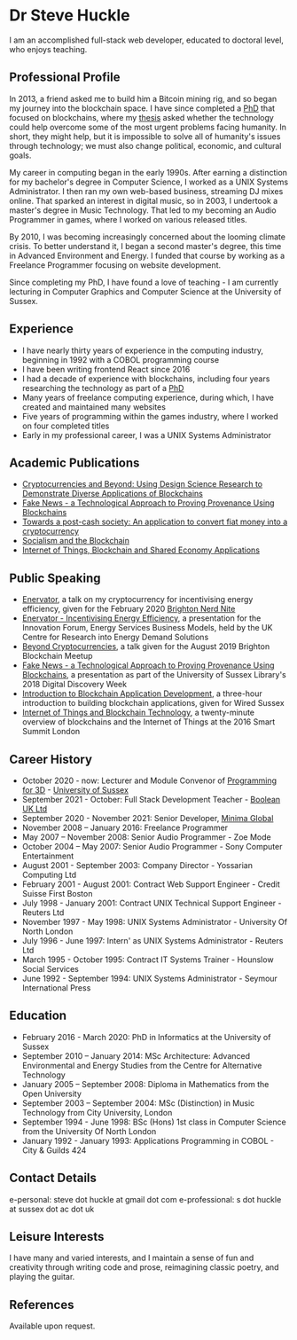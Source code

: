 # Dr Steve Huckle

I am an accomplished full-stack web developer, educated to doctoral level, who enjoys teaching.

## Professional Profile

In 2013, a friend asked me to build him a Bitcoin mining rig, and so began my journey into the blockchain space. I have since completed a [PhD](/academia/phd) that focused on blockchains, where my [thesis](/assets/docs/pHDThesis.pdf) asked whether the technology could help overcome some of the most urgent problems facing humanity. In short, they might help, but it is impossible to solve all of humanity's issues through technology; we must also change political, economic, and cultural goals.

My career in computing began in the early 1990s. After earning a distinction for my bachelor's degree in Computer Science, I worked as a UNIX Systems Administrator. I then ran my own web-based business, streaming DJ mixes online. That sparked an interest in digital music, so in 2003, I undertook a master's degree in Music Technology. That led to my becoming an Audio Programmer in games, where I worked on various released titles.

By 2010, I was becoming increasingly concerned about the looming climate crisis. To better understand it, I began a second master's degree, this time in Advanced Environment and Energy. I funded that course by working as a Freelance Programmer focusing on website development.

Since completing my PhD, I have found a love of teaching - I am currently lecturing in Computer Graphics and Computer Science at the University of Sussex.

## Experience

- I have nearly thirty years of experience in the computing industry, beginning in 1992 with a COBOL programming course
- I have been writing frontend React since 2016
- I had a decade of experience with blockchains, including four years researching the technology as part of a [PhD](/academia/phd)
- Many years of freelance computing experience, during which, I have created and maintained many websites
- Five years of programming within the games industry, where I worked on four completed titles
- Early in my professional career, I was a UNIX Systems Administrator

## Academic Publications

- [Cryptocurrencies and Beyond: Using Design Science Research to Demonstrate Diverse Applications of Blockchains](http://sro.sussex.ac.uk/id/eprint/90377/)
- [Fake News - a Technological Approach to Proving Provenance Using Blockchains](https://doi.org/10.1089/big.2017.0071)
- [Towards a post-cash society: An application to convert fiat money into a cryptocurrency](http://firstmonday.org/ojs/index.php/fm/article/view/7410/6003)
- [Socialism and the Blockchain](http://www.mdpi.com/1999-5903/8/4/49)
- [Internet of Things, Blockchain and Shared Economy Applications](http://dx.doi.org/10.1016/j.procs.2016.09.074)

## Public Speaking

- [Enervator](https://github.com/glowkeeper/Enervator/blob/master/presentations/nerdNite/presentation/nerdNite.md), a talk on my cryptocurrency for incentivising energy efficiency, given for the February 2020 [Brighton Nerd Nite](https://brighton.nerdnite.com/)
- [Enervator - Incentivising Energy Efficiency](https://github.com/glowkeeper/innovationForum/blob/master/presentation/Enervator.md), a presentation for the Innovation Forum, Energy Services Business Models, held by the UK Centre for Research into Energy Demand Solutions
- [Beyond Cryptocurrencies](https://github.com/glowkeeper/blockchainMeetup/blob/master/presentation/beyondCryptos.md), a talk given for the August 2019 Brighton Blockchain Meetup
- [Fake News - a Technological Approach to Proving Provenance Using Blockchains](https://github.com/glowkeeper/digitalDiscoveryPresentation/blob/master/presentation/digitalDiscovery.md), a presentation as part of the University of Sussex Library's 2018 Digital Discovery Week
- [Introduction to Blockchain Application Development](https://github.com/glowkeeper/dApp-Development), a three-hour introduction to building blockchain applications, given for Wired Sussex
- [Internet of Things and Blockchain Technology](https://github.com/glowkeeper/DaMIS-Presentation), a twenty-minute overview of blockchains and the Internet of Things at the 2016 Smart Summit London

## Career History

- October 2020 - now: Lecturer and Module Convenor of [Programming for 3D](https://www.sussex.ac.uk/study/modules/postgraduate/2023/85872-programming-for-3d) - [University of Sussex](https://www.sussex.ac.uk/)
- September 2021 - October: Full Stack Development Teacher - [Boolean UK Ltd](https://boolean.co.uk/)
- September 2020 - November 2021: Senior Developer, [Minima Global](https://www.minima.global/)
- November 2008 – January 2016: Freelance Programmer
- May 2007 – November 2008: Senior Audio Programmer - Zoe Mode
- October 2004 – May 2007: Senior Audio Programmer - Sony Computer Entertainment
- August 2001 - September 2003: Company Director - Yossarian Computing Ltd
- February 2001 - August 2001: Contract Web Support Engineer - Credit Suisse First Boston
- July 1998 - January 2001: Contract UNIX Technical Support Engineer - Reuters Ltd
- November 1997 - May 1998: UNIX Systems Administrator - University Of North London
- July 1996 - June 1997: Intern' as UNIX Systems Administrator - Reuters Ltd
- March 1995 - October 1995: Contract IT Systems Trainer - Hounslow Social Services
- June 1992 - September 1994: UNIX Systems Administrator - Seymour International Press

## Education

- February 2016 - March 2020: PhD in Informatics at the University of Sussex
- September 2010 – January 2014: MSc Architecture: Advanced Environmental and Energy Studies from the Centre for Alternative Technology
- January 2005 – September 2008: Diploma in Mathematics from the Open University
- September 2003 – September 2004: MSc (Distinction) in Music Technology from City University, London
- September 1994 - June 1998: BSc (Hons) 1st class in Computer Science from the University Of North London
- January 1992 - January 1993: Applications Programming in COBOL - City & Guilds 424

## Contact Details

e-personal: steve dot huckle at gmail dot com
e-professional: s dot huckle at sussex dot ac dot uk

## Leisure Interests

I have many and varied interests, and I maintain a sense of fun and creativity through writing code and prose, reimagining classic poetry, and playing the guitar.

## References

Available upon request.

&nbsp;
